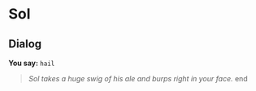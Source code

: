 # Sol
## Dialog

**You say:** `hail`



>*Sol takes a huge swig of his ale and burps right in your face.*
end
